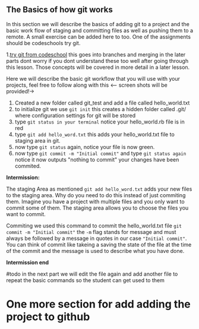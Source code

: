 ## The Basics of how git works
In this section we will describe the basics of adding git to a project and the basic work flow of staging and committing files as well as pushing them to a remote. A small exercise can be added here to too. One of the assignments should be codeschools try git.

1.[try git from codeschool](https://try.github.io/levels/1/challenges/1) this goes into branches and merging in the later parts dont worry if you dont understand these too well after going through this lesson. Those concepts will be covered in more detail in a later lesson.

Here we will describe the basic git workflow that you will use with your projects, feel free to follow along with this
<-- screen shots will be provided!->

1. Created a new folder called git_test and add a file called hello_world.txt
2. to initialize git we use `git init` this creates a hidden folder called .git/ where configuration settings for git will be stored
3. type `git status in your terminal` notice your hello_world.rb file is in red
4. type `git add hello_word.txt` this adds your hello_world.txt file to staging area in git.
5. now type `git status` again, notice your file is now green.
6. now type `git commit -m "Initial commit"` and type `git status again` notice it now outputs "nothing to commit" your changes have been commited.

**Intermission:**

The staging Area
as mentioned `git add hello_word.txt` adds your new files to the staging area. Why do you need to do this instead of just commiting them. Imagine you have a project with multiple files and you only want to commit some of them. The staging area allows you to choose the files you want to commit.

Commiting
we used this command to commit the hello_world.txt file `git commit -m "Initial commit"` the `-m` flag stands for message and must always be followed by a message in quotes in our case `"Initial commit"`. You can think of commit like takeing a saving the state of the file at the time of the commit and the message is used to describe what you have done.

**Intermission end**

#todo in the next part we will edit the file again and add another file to repeat the basic commands so the student can get used to them



# One more section for add adding the project to github
